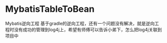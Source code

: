 # MybatisTableToBean
Mybatis逆向工程
基于gradle的逆向工程，还有一个问题没有解决，就是逆向工程时没有成功的管理到log4j上，希望有师傅可以告诉小弟下，怎么把log4j关联到项目中
